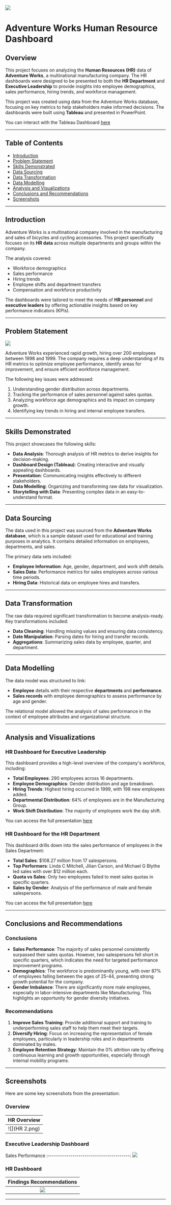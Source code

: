 ![](logo.png)
# Adventure Works Human Resource Dashboard
## Overview

This project focuses on analyzing the **Human Resources (HR)** data of **Adventure Works**, a multinational manufacturing company. The HR dashboards were designed to be presented to both the **HR Department** and **Executive Leadership** to provide insights into employee demographics, sales performance, hiring trends, and workforce management.

This project was created using data from the Adventure Works database, focusing on key metrics to help stakeholders make informed decisions. The dashboards were built using **Tableau** and presented in PowerPoint.

You can interact with the Tableau Dashboard [here](https://public.tableau.com/views/HumanResourceDashboard_17250579779890/HR?:language=en-US&:sid=&:redirect=auth&:display_count=n&:origin=viz_share_link)

---

## Table of Contents
- [Introduction](#introduction)
- [Problem Statement](#problem-statement)
- [Skills Demonstrated](#skills-demonstrated)
- [Data Sourcing](#data-sourcing)
- [Data Transformation](#data-transformation)
- [Data Modelling](#data-modelling)
- [Analysis and Visualizations](#analysis-and-visualizations)
- [Conclusions and Recommendations](#conclusions-and-recommendations)
- [Screenshots](#screenshots)

---

## Introduction

Adventure Works is a multinational company involved in the manufacturing and sales of bicycles and cycling accessories. This project specifically focuses on its **HR data** across multiple departments and groups within the company. 

The analysis covered:
- Workforce demographics
- Sales performance
- Hiring trends
- Employee shifts and department transfers
- Compensation and workforce productivity

The dashboards were tailored to meet the needs of **HR personnel** and **executive leaders** by offering actionable insights based on key performance indicators (KPIs).

---

## Problem Statement

![](overview.png)

Adventure Works experienced rapid growth, hiring over 200 employees between 1998 and 1999. The company requires a deep understanding of its HR metrics to optimize employee performance, identify areas for improvement, and ensure efficient workforce management.

The following key issues were addressed:
1. Understanding gender distribution across departments.
2. Tracking the performance of sales personnel against sales quotas.
3. Analyzing workforce age demographics and its impact on company growth.
4. Identifying key trends in hiring and internal employee transfers.

---

## Skills Demonstrated

This project showcases the following skills:
- **Data Analysis**: Thorough analysis of HR metrics to derive insights for decision-making.
- **Dashboard Design (Tableau)**: Creating interactive and visually appealing dashboards.
- **Presentation**: Communicating insights effectively to different stakeholders.
- **Data Modelling**: Organizing and transforming raw data for visualization.
- **Storytelling with Data**: Presenting complex data in an easy-to-understand format.

---

## Data Sourcing

The data used in this project was sourced from the **Adventure Works database**, which is a sample dataset used for educational and training purposes in analytics. It contains detailed information on employees, departments, and sales.

The primary data sets included:
- **Employee Information**: Age, gender, department, and work shift details.
- **Sales Data**: Performance metrics for sales employees across various time periods.
- **Hiring Data**: Historical data on employee hires and transfers.

---

## Data Transformation

The raw data required significant transformation to become analysis-ready. Key transformations included:
- **Data Cleaning**: Handling missing values and ensuring data consistency.
- **Date Manipulation**: Parsing dates for hiring and transfer records.
- **Aggregations**: Summarizing sales data by employee, quarter, and department.

---

## Data Modelling

The data model was structured to link:
- **Employee** details with their respective **departments** and **performance**.
- **Sales records** with employee demographics to assess performance by age and gender.

The relational model allowed the analysis of sales performance in the context of employee attributes and organizational structure.

---

## Analysis and Visualizations

### HR Dashboard for Executive Leadership
This dashboard provides a high-level overview of the company's workforce, including:
- **Total Employees**: 290 employees across 16 departments.
- **Employee Demographics**: Gender distribution and age breakdown.
- **Hiring Trends**: Highest hiring occurred in 1999, with 198 new employees added.
- **Departmental Distribution**: 64% of employees are in the Manufacturing Group.
- **Work Shift Distribution**: The majority of employees work the day shift.

You can access the full presentation [here](https://docs.google.com/presentation/d/1UAhoSni0i4b0Hq3CGPeyjSrK3lPO6du2/edit?usp=sharing&ouid=102304971217650512121&rtpof=true&sd=true)

### HR Dashboard for the HR Department
This dashboard drills down into the sales performance of employees in the Sales Department:
- **Total Sales**: $108.27 million from 17 salespersons.
- **Top Performers**: Linda C Mitchell, Jilian Carson, and Michael G Blythe led sales with over $12 million each.
- **Quota vs Sales**: Only two employees failed to meet sales quotas in specific quarters.
- **Sales by Gender**: Analysis of the performance of male and female salespersons.

You can access the full presentation [here](https://docs.google.com/presentation/d/1KZZ7TsGDQXP89qZ2PbG-E3Suzh-R5KBg/edit?usp=sharing&ouid=102304971217650512121&rtpof=true&sd=true)

---

## Conclusions and Recommendations

### Conclusions
- **Sales Performance**: The majority of sales personnel consistently surpassed their sales quotas. However, two salespersons fell short in specific quarters, which indicates the need for targeted performance improvement programs.
- **Demographics**: The workforce is predominantly young, with over 87% of employees falling between the ages of 25-44, presenting strong growth potential for the company.
- **Gender Imbalance**: There are significantly more male employees, especially in labor-intensive departments like Manufacturing. This highlights an opportunity for gender diversity initiatives.

### Recommendations
1. **Improve Sales Training**: Provide additional support and training to underperforming sales staff to help them meet their targets.
2. **Diversify Hiring**: Focus on increasing the representation of female employees, particularly in leadership roles and in departments dominated by males.
3. **Employee Retention Strategy**: Maintain the 0% attrition rate by offering continuous learning and growth opportunities, especially through internal mobility programs.

---

## Screenshots

Here are some key screenshots from the presentation:

### Overview

|       HR Overview
|  :----------------------------------------:
|         ![](HR 2.png) 

### Executive Leadership Dashboard

Sales Performance
:----------------------------------------: 
![](1.png)

### HR Dashboard

|        Findings Recommendations
|  :----------------------------------------:
|         ![](3.png) 

---

